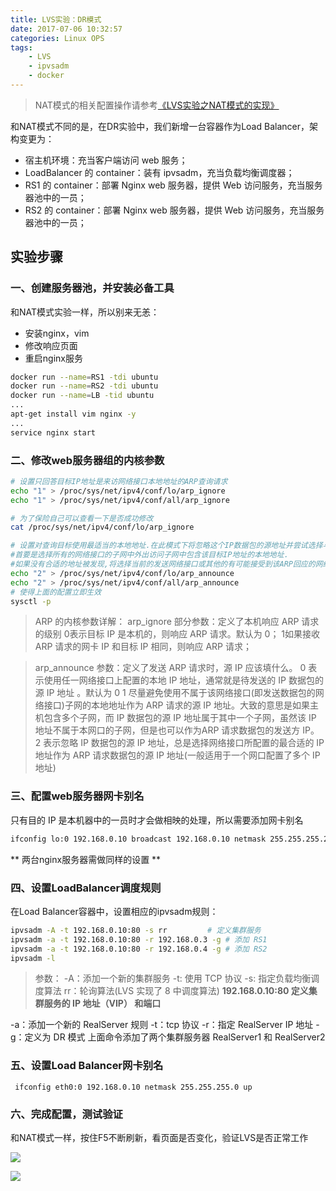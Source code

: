 ```yaml
---
title: LVS实验：DR模式
date: 2017-07-06 10:32:57
categories: Linux OPS
tags:
	- LVS
	- ipvsadm
	- docker
---
```




> NAT模式的相关配置操作请参考[《LVS实验之NAT模式的实现》](http://wyman.wang/2017/07/05/LVS%E5%AE%9E%E9%AA%8C%EF%BC%9ANAT%E6%A8%A1%E5%BC%8F/)


和NAT模式不同的是，在DR实验中，我们新增一台容器作为Load Balancer，架构变更为：

- 宿主机环境：充当客户端访问 web 服务；
- LoadBalancer 的 container：装有 ipvsadm，充当负载均衡调度器；
- RS1 的 container：部署 Nginx web 服务器，提供 Web 访问服务，充当服务器池中的一员；
- RS2 的 container：部署 Nginx web 服务器，提供 Web 访问服务，充当服务器池中的一员；

## 实验步骤 ##

### 一、创建服务器池，并安装必备工具 ###

和NAT模式实验一样，所以别来无恙：

- 安装nginx，vim
- 修改响应页面
- 重启nginx服务

```bash
docker run --name=RS1 -tdi ubuntu
docker run --name=RS2 -tdi ubuntu
docker run --name=LB -tid ubuntu
...
apt-get install vim nginx -y
...
service nginx start
```

### 二、修改web服务器组的内核参数 ###

```bash
# 设置只回答目标IP地址是来访网络接口本地地址的ARP查询请求
echo "1" > /proc/sys/net/ipv4/conf/lo/arp_ignore
echo "1" > /proc/sys/net/ipv4/conf/all/arp_ignore

# 为了保险自己可以查看一下是否成功修改
cat /proc/sys/net/ipv4/conf/lo/arp_ignore

# 设置对查询目标使用最适当的本地地址.在此模式下将忽略这个IP数据包的源地址并尝试选择与能与该地址通信的本地地址.
#首要是选择所有的网络接口的子网中外出访问子网中包含该目标IP地址的本地地址. 
#如果没有合适的地址被发现,将选择当前的发送网络接口或其他的有可能接受到该ARP回应的网络接口来进行发送.
echo "2" > /proc/sys/net/ipv4/conf/lo/arp_announce
echo "2" > /proc/sys/net/ipv4/conf/all/arp_announce
# 使得上面的配置立即生效
sysctl -p
```


> ARP 的内核参数详解：
> arp_ignore 部分参数：定义了本机响应 ARP 请求的级别
> 0表示目标 IP 是本机的，则响应 ARP 请求。默认为 0；
> 1如果接收 ARP 请求的网卡 IP 和目标 IP 相同，则响应 ARP 请求；


> arp_announce 参数：定义了发送 ARP 请求时，源 IP 应该填什么。
> 0 表示使用任一网络接口上配置的本地 IP 地址，通常就是待发送的 IP 数据包的源 IP 地址 。默认为 0
> 1 尽量避免使用不属于该网络接口(即发送数据包的网络接口)子网的本地地址作为 ARP 请求的源 IP 地址。大致的意思是如果主机包含多个子网，而 IP 数据包的源 IP 地址属于其中一个子网，虽然该 IP 地址不属于本网口的子网，但是也可以作为ARP 请求数据包的发送方 IP。
> 2 表示忽略 IP 数据包的源 IP 地址，总是选择网络接口所配置的最合适的 IP 地址作为 ARP 请求数据包的源 IP 地址(一般适用于一个网口配置了多个 IP 地址)

### 三、配置web服务器网卡别名 ###

只有目的 IP 是本机器中的一员时才会做相映的处理，所以需要添加网卡别名
```bash
ifconfig lo:0 192.168.0.10 broadcast 192.168.0.10 netmask 255.255.255.255 up
```

** 两台nginx服务器需做同样的设置 **

### 四、设置LoadBalancer调度规则 ###

在Load Balancer容器中，设置相应的ipvsadm规则：
```bash
ipvsadm -A -t 192.168.0.10:80 -s rr         # 定义集群服务
ipvsadm -a -t 192.168.0.10:80 -r 192.168.0.3 -g # 添加 RS1
ipvsadm -a -t 192.168.0.10:80 -r 192.168.0.4 -g # 添加 RS2
ipvsadm -l 
```

> 参数：
-A：添加一个新的集群服务
-t: 使用 TCP 协议
-s: 指定负载均衡调度算法
rr：轮询算法(LVS 实现了 8 中调度算法)
**192.168.0.10:80 定义集群服务的 IP 地址（VIP） 和端口**

> 
-a：添加一个新的 RealServer 规则
-t：tcp 协议
-r：指定 RealServer IP 地址
-g：定义为 DR 模式
上面命令添加了两个集群服务器 RealServer1 和 RealServer2

### 五、设置Load Balancer网卡别名 ###
`
ifconfig eth0:0 192.168.0.10 netmask 255.255.255.0 up`


### 六、完成配置，测试验证 ###
和NAT模式一样，按住F5不断刷新，看页面是否变化，验证LVS是否正常工作



![](http://p7wcdketk.bkt.clouddn.com/18-4-30/75011910.jpg)


![](http://p7wcdketk.bkt.clouddn.com/18-4-30/75011910.jpg)
